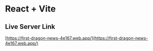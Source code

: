 # React + Vite

## Live Server Link

[https://first-dragon-news-4e167.web.app/](https://first-dragon-news-4e167.web.app/)
